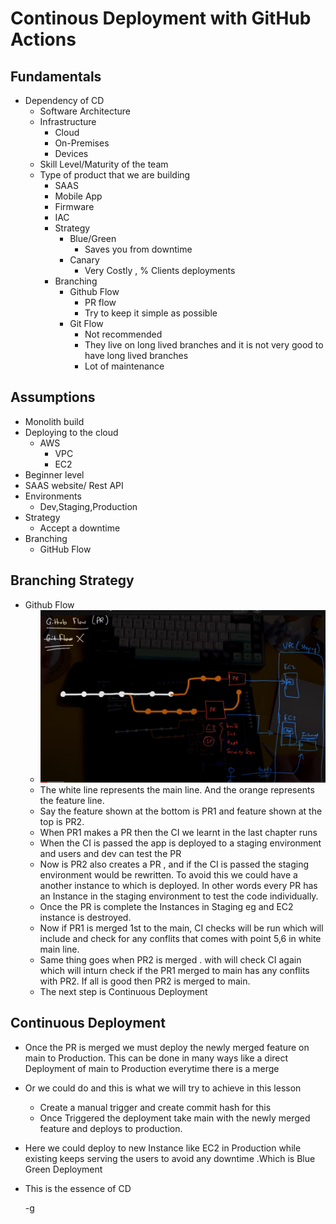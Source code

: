 # Continous Deployment with GitHub Actions

## Fundamentals

- Dependency of CD
  - Software Architecture
  - Infrastructure
    - Cloud
    - On-Premises
    - Devices
  - Skill Level/Maturity of the team
  - Type of product that we are building
    - SAAS
    - Mobile App
    - Firmware
    - IAC
    - Strategy
      - Blue/Green
        - Saves you from downtime
      - Canary
        - Very Costly , % Clients deployments
    - Branching
      - Github Flow
        - PR flow
        - Try to keep it simple as possible
      - Git Flow
        - Not recommended
        - They live on long lived branches and it is not very good to have long lived branches
        - Lot of maintenance

## Assumptions

- Monolith build
- Deploying to the cloud
  - AWS
    - VPC
    - EC2
- Beginner level
- SAAS website/ Rest API
- Environments
  - Dev,Staging,Production
- Strategy
  - Accept a downtime
- Branching
  - GitHub Flow

## Branching Strategy

- Github Flow
  - ![alt text](image-1.png)
  - The white line represents the main line. And the orange represents the feature line.
  - Say the feature shown at the bottom is PR1 and feature shown at the top is PR2.
  - When PR1 makes a PR then the CI we learnt in the last chapter runs
  - When the CI is passed the app is deployed to a staging environment and users and dev can test the PR
  - Now is PR2 also creates a PR , and if the CI is passed the staging environment would be rewritten. To avoid this we could have a another instance to which is deployed. In other words every PR has an Instance in the staging environment to test the code individually.
  - Once the PR is complete the Instances in Staging eg and EC2 instance is destroyed.
  - Now if PR1 is merged 1st to the main, CI checks will be run which will include and check for any conflits that comes with point 5,6 in white main line.
  - Same thing goes when PR2 is merged . with will check CI again which will inturn check if the PR1 merged to main has any conflits with PR2. If all is good then PR2 is merged to main.
  - The next step is Continuous Deployment

## Continuous Deployment  

- Once the PR is merged we must deploy the newly merged feature on main to Production. This can be done in many ways like a direct Deployment of main to Production everytime there is a merge
- Or we could do and this is what we will try to achieve in this lesson
  - Create a manual trigger and create commit hash for this
  - Once Triggered the deployment take main with the newly merged feature and deploys to production. 
- Here we could deploy to new Instance like EC2 in Production while existing keeps serving the users to avoid any downtime .Which is Blue Green Deployment
- This is the essence of CD




  -g
